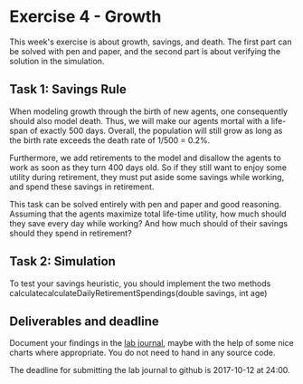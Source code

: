 # Exercise 4 - Growth

This week's exercise is about growth, savings, and death. The first part can be solved with pen and paper, and the second part is about verifying the solution in the simulation.

## Task 1: Savings Rule

When modeling growth through the birth of new agents, one consequently should also model death. Thus, we will make our agents mortal with a life-span of exactly 500 days. Overall, the population will still grow as long as the birth rate exceeds the death rate of 1/500 = 0.2%.

Furthermore, we add retirements to the model and disallow the agents to work as soon as they turn 400 days old. So if they still want to enjoy some utility during retirement, they must put aside some savings while working, and spend these savings in retirement.

This task can be solved entirely with pen and paper and good reasoning. Assuming that the agents maximize total life-time utility, how much should they save every day while working? And how much should of their savings should they spend in retirement?

## Task 2: Simulation

To test your savings heuristic, you should implement the two methods calculatecalculateDailyRetirementSpendings(double savings, int age)

## Deliverables and deadline

Document your findings in the [lab journal](exercise03-journal.md), maybe with the help of some nice charts where appropriate. You do not need to hand in any source code.

The deadline for submitting the lab journal to github is 2017-10-12 at 24:00.
